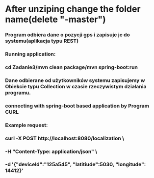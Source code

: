 # After unziping change the folder name(delete "-master")
### Program odbiera dane o pozycji gps i zapisuje je do systemu(aplikacja typu REST)

### Running application:
### cd Zadanie3/mvn clean package/mvn spring-boot:run

### Dane odbierane od użytkowników systemu zapisujemy w Obiekcie typu Collection w czasie rzeczywistym działania programu.

### connecting with spring-boot based application by Program CURL

### Example request:
### curl -X POST  http://localhost:8080/localization \

### -H "Content-Type: application/json" \

### -d '{"deviceId":"125a545", "latitiude":5030, "longitude": 14412}'
